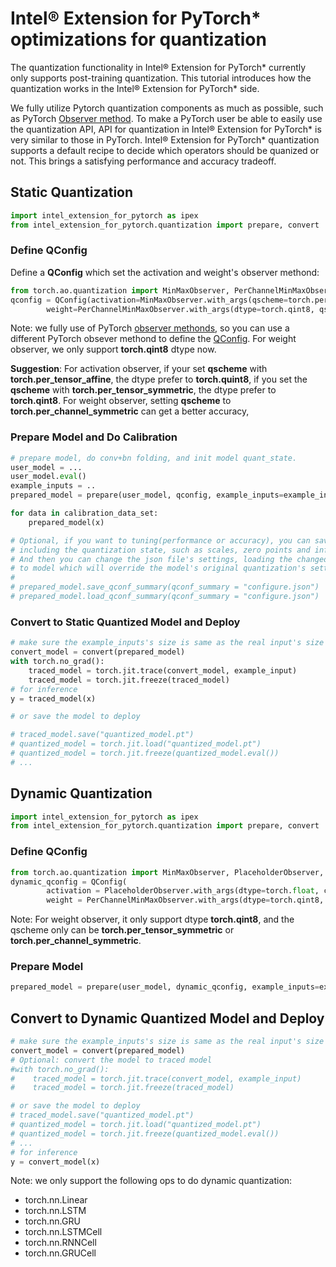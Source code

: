 Intel® Extension for PyTorch\* optimizations for quantization
=============================================================

The quantization functionality in Intel® Extension for PyTorch\* currently only supports post-training quantization. This tutorial introduces how the quantization works in the Intel® Extension for PyTorch\* side.

We fully utilize Pytorch quantization components as much as possible, such as PyTorch [Observer method](https://pytorch.org/docs/1.11/quantization-support.html#torch-quantization-observer). To make a PyTorch user be able to easily use the quantization API, API for quantization in Intel® Extension for PyTorch\* is very similar to those in PyTorch. Intel® Extension for PyTorch\* quantization supports a default recipe to decide which operators should be quanized or not. This brings a satisfying performance and accuracy tradeoff.

## Static Quantization

```python
import intel_extension_for_pytorch as ipex
from intel_extension_for_pytorch.quantization import prepare, convert
```

### Define QConfig

Define a **QConfig** which set the activation and weight's observer methond:

```python
from torch.ao.quantization import MinMaxObserver, PerChannelMinMaxObserver, QConfig
qconfig = QConfig(activation=MinMaxObserver.with_args(qscheme=torch.per_tensor_affine, dtype=torch.quint8),
        weight=PerChannelMinMaxObserver.with_args(dtype=torch.qint8, qscheme=torch.per_channel_symmetric))
```

Note: we fully use of PyTorch [observer methonds](https://pytorch.org/docs/stable/quantization-support.html#torch-quantization-observer), so you can use a different PyTorch obsever methond to define the [QConfig](https://pytorch.org/docs/1.11/generated/torch.quantization.qconfig.QConfig.html). For weight observer, we only support **torch.qint8** dtype now.

**Suggestion**: For activation observer, if your set **qscheme** with **torch.per_tensor_affine**, the dtype prefer to **torch.quint8**, if you set the **qscheme** with **torch.per_tensor_symmetric**, the dtype prefer to **torch.qint8**. For weight observer, setting **qscheme** to **torch.per_channel_symmetric** can get a better accuracy,

### Prepare Model and Do Calibration

```python
# prepare model, do conv+bn folding, and init model quant_state.
user_model = ...
user_model.eval()
example_inputs = ..
prepared_model = prepare(user_model, qconfig, example_inputs=example_inputs, inplace=False)

for data in calibration_data_set:
    prepared_model(x)

# Optional, if you want to tuning(performance or accuracy), you can save the qparams as json file which
# including the quantization state, such as scales, zero points and inference dtype.
# And then you can change the json file's settings, loading the changed json file
# to model which will override the model's original quantization's settings.  
#  
# prepared_model.save_qconf_summary(qconf_summary = "configure.json")
# prepared_model.load_qconf_summary(qconf_summary = "configure.json")
```

### Convert to Static Quantized Model and Deploy

```python
# make sure the example_inputs's size is same as the real input's size 
convert_model = convert(prepared_model)
with torch.no_grad():
    traced_model = torch.jit.trace(convert_model, example_input)
    traced_model = torch.jit.freeze(traced_model)
# for inference 
y = traced_model(x)

# or save the model to deploy

# traced_model.save("quantized_model.pt")
# quantized_model = torch.jit.load("quantized_model.pt")
# quantized_model = torch.jit.freeze(quantized_model.eval())
# ...
```

## Dynamic Quantization

```python
import intel_extension_for_pytorch as ipex
from intel_extension_for_pytorch.quantization import prepare, convert
```

### Define QConfig

```python
from torch.ao.quantization import MinMaxObserver, PlaceholderObserver, QConfig
dynamic_qconfig = QConfig(
        activation = PlaceholderObserver.with_args(dtype=torch.float, compute_dtype=torch.quint8),
        weight = PerChannelMinMaxObserver.with_args(dtype=torch.qint8, qscheme=torch.per_channel_symmetric))
```

Note: For weight observer, it only support dtype **torch.qint8**, and the qscheme only can be **torch.per_tensor_symmetric** or **torch.per_channel_symmetric**.

### Prepare Model

```python
prepared_model = prepare(user_model, dynamic_qconfig, example_inputs=example_inputs)
```

## Convert to Dynamic Quantized Model and Deploy

```python
# make sure the example_inputs's size is same as the real input's size
convert_model = convert(prepared_model)
# Optional: convert the model to traced model
#with torch.no_grad():
#    traced_model = torch.jit.trace(convert_model, example_input)
#    traced_model = torch.jit.freeze(traced_model)

# or save the model to deploy
# traced_model.save("quantized_model.pt")
# quantized_model = torch.jit.load("quantized_model.pt")
# quantized_model = torch.jit.freeze(quantized_model.eval())
# ...
# for inference 
y = convert_model(x)

```

Note: we only support the following ops to do dynamic quantization:
- torch.nn.Linear
- torch.nn.LSTM
- torch.nn.GRU
- torch.nn.LSTMCell
- torch.nn.RNNCell
- torch.nn.GRUCell
